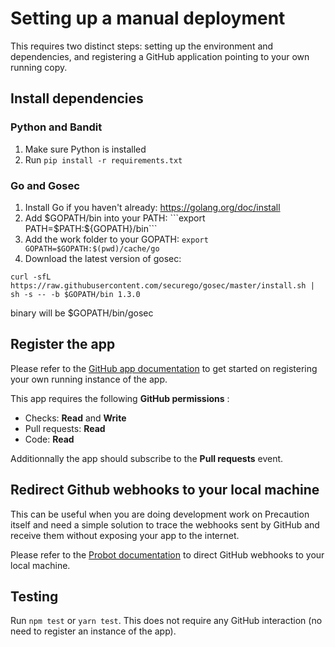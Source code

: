 <!--
    Copyright 2019 VMware, Inc.
    SPDX-License-Identifier: BSD-2-Clause
-->

# Setting up a manual deployment

This requires two distinct steps: setting up the environment and dependencies, and registering a GitHub application pointing to your own running copy.

## Install dependencies

### Python and Bandit

1. Make sure Python is installed 
2. Run ```pip install -r requirements.txt```

### Go and Gosec

1. Install Go if you haven't already: https://golang.org/doc/install
2. Add $GOPATH/bin into your PATH:
```export PATH=$PATH:${GOPATH}/bin```
3. Add the work folder to your GOPATH:
```export GOPATH=$GOPATH:$(pwd)/cache/go```
4. Download the latest version of gosec:

```
curl -sfL https://raw.githubusercontent.com/securego/gosec/master/install.sh | sh -s -- -b $GOPATH/bin 1.3.0
```
binary will be $GOPATH/bin/gosec
## Register the app

Please refer to the [GitHub app documentation](https://developer.github.com/apps/building-your-first-github-app/#one-time-setup) to get started on registering your own running instance of the app.

This app requires the following **GitHub permissions** :
* Checks: **Read** and **Write**
* Pull requests: **Read**
* Code: **Read**

Additionnally the app should subscribe to the **Pull requests** event.

## Redirect Github webhooks to your local machine

This can be useful when you are doing development work on Precaution itself and need a simple solution to trace the webhooks sent by GitHub and receive them without exposing your app to the internet.

Please refer to the [Probot documentation](https://probot.github.io/docs/development/#configuring-a-github-app)
to direct GitHub webhooks to your local machine.

## Testing

Run ```npm test``` or ```yarn test```. This does not require any GitHub interaction (no need to register an instance of the app).
